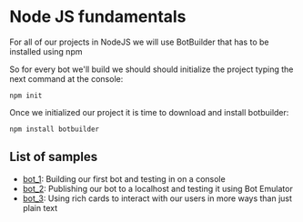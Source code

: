 # Node JS fundamentals #
For all of our projects in NodeJS we will use BotBuilder that has to be installed using npm

So for every bot we'll build we should should initialize the project typing the next command at the console:

```console
npm init
```

Once we initialized our project it is time to download and install botbuilder:

```console
npm install botbuilder
```

## List of samples ##
- [bot_1](https://github.com/JorgeCupi/BotSamples/tree/master/NodeJS/bot_1): Building our first bot and testing in on a console
- [bot_2](https://github.com/JorgeCupi/BotSamples/tree/master/NodeJS/bot_2): Publishing our bot to a localhost and testing it using Bot Emulator
- [bot_3](https://github.com/JorgeCupi/BotSamples/tree/master/NodeJS/bot_3): Using rich cards to interact with our users in more ways than just plain text
